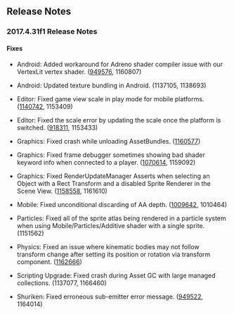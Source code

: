 ## Release Notes

### 2017.4.31f1 Release Notes

#### Fixes

-   Android: Added workaround for Adreno shader compiler issue with our VertexLit vertex shader. ([949576](https://issuetracker.unity3d.com/issues/android-objects-with-mobile-vertex-lit-shader-ignore-point-light-and-spot-light-when-built-on-a-device-with-adreno-418-gpu), 1160807)

-   Android: Updated texture bundling in Android. (1137105, 1138693)

-   Editor: Fixed game view scale in play mode for mobile platforms. ([1140742](https://issuetracker.unity3d.com/issues/game-tab-window-rescales-when-entering-the-play-mode), 1153409)

-   Editor: Fixed the scale error by updating the scale once the platform is switched. ([918311](https://issuetracker.unity3d.com/issues/switching-between-platforms-results-into-game-views-resolution-slash-aspect-ratio-scale-settings-not-changing), 1153433)

-   Graphics: Fixed crash while unloading AssetBundles. ([1160577](https://issuetracker.unity3d.com/issues/crash-at-libunity-dot-applyblendshapes-on-android))

-   Graphics: Fixed frame debugger sometimes showing bad shader keyword info when connected to a player. ([1070614](https://issuetracker.unity3d.com/issues/frame-debugger-does-not-display-all-additional-shader-keywords-when-debugging-a-built-player), 1159092)

-   Graphics: Fixed RenderUpdateManager Asserts when selecting an Object with a Rect Transform and a disabled Sprite Renderer in the Scene View. ([1158558](https://issuetracker.unity3d.com/issues/renderupdatemanager-asserts-when-selecting-an-object-with-a-rect-transform-and-a-disabled-sprite-renderer-in-the-scene-view), 1161610)

-   Mobile: Fixed unconditional discarding of AA depth. ([1009642](https://issuetracker.unity3d.com/issues/post-effects-are-rendering-with-lots-of-artifacts-on-metal-api-or-with-msaa-enabled), 1010464)

-   Particles: Fixed all of the sprite atlas being rendered in a particle system when using Mobile/Particles/Additive shader with a single sprite. (1151562)

-   Physics: Fixed an issue where kinematic bodies may not follow transform change after setting its position or rotation via transform component. ([1162666](https://issuetracker.unity3d.com/issues/kinematic-rigidbody-child-with-gravity-is-not-hit-by-raycastall))

-   Scripting Upgrade: Fixed crash during Asset GC with large managed collections. (1137077, 1166460)

-   Shuriken: Fixed erroneous sub-emitter error message. ([949522](https://issuetracker.unity3d.com/issues/sub-emitters-must-be-children-of-the-system-that-spawns-them-error-is-shown-even-though-sub-emitters-are-correctly-parented), 1164014)
